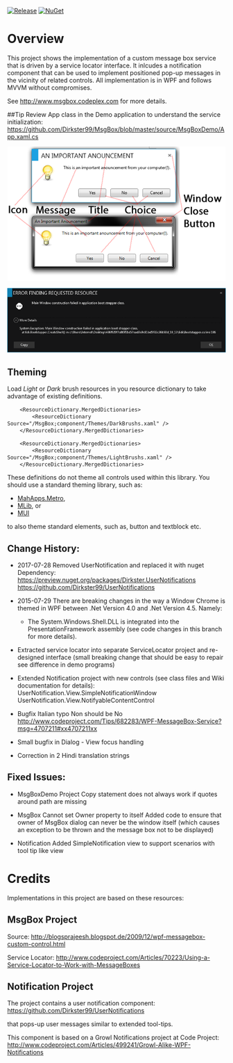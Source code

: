 [![Release](https://img.shields.io/github/release/Dirkster99/MsgBox.svg)](https://github.com/Dirkster99/MsgBox/releases/latest)
[![NuGet](https://img.shields.io/nuget/dt/Dirkster.MsgBox.svg)](http://nuget.org/packages/Dirkster.MsgBox)
# Overview

This project shows the implementation of a custom message box service that is driven by a
service locator interface. It inlcudes a notification component that can be used to implement
positioned pop-up messages in the vicinity of related controls. All implementation is in WPF
and follows MVVM without compromises.

See http://www.msgbox.codeplex.com for more details.

##Tip
Review App class in the Demo application to understand the service initialization:
https://github.com/Dirkster99/MsgBox/blob/master/source/MsgBoxDemo/App.xaml.cs

![Basic Terminilogy Screenshot](https://github.com/Dirkster99/Docu/blob/master/MsgBox/BasicTerminology.png?raw=true)

![Dark Sample Screenshot](https://github.com/Dirkster99/Docu/blob/master/MsgBox/DarkMessageBoxSample.png?raw=true)

## Theming

Load *Light* or *Dark* brush resources in you resource dictionary to take advantage of existing definitions.

```XAML
    <ResourceDictionary.MergedDictionaries>
        <ResourceDictionary Source="/MsgBox;component/Themes/DarkBrushs.xaml" />
    </ResourceDictionary.MergedDictionaries>
```

```XAML
    <ResourceDictionary.MergedDictionaries>
        <ResourceDictionary Source="/MsgBox;component/Themes/LightBrushs.xaml" />
    </ResourceDictionary.MergedDictionaries>
```

These definitions do not theme all controls used within this library. You should use a standard theming library, such as:
- [MahApps.Metro](https://github.com/MahApps/MahApps.Metro),
- [MLib](https://github.com/Dirkster99/MLib), or
- [MUI](https://github.com/firstfloorsoftware/mui)

to also theme standard elements, such as, button and textblock etc.

## Change History:

- 2017-07-28
  Removed UserNotification and replaced it with nuget Dependency:
  https://preview.nuget.org/packages/Dirkster.UserNotifications
  https://github.com/Dirkster99/UserNotifications

- 2015-07-29
  There are breaking changes in the way a Window Chrome is themed in WPF between .Net Version 4.0
  and .Net Version 4.5. Namely:
  - The System.Windows.Shell.DLL is integrated into the PresentationFramework assembly
    (see code changes in this branch for more details).

- Extracted service locator into separate ServiceLocator project and re-designed interface
  (small breaking change that should be easy to repair see difference in demo programs)

- Extended Notification project with new controls (see class files and Wiki documentation for details):
  UserNotification.View.SimpleNotificationWindow
  UserNotification.View.NotifyableContentControl

- Bugfix Italian typo Non should be No
  http://www.codeproject.com/Tips/682283/WPF-MessageBox-Service?msg=4707211#xx4707211xx

- Small bugfix in Dialog - View focus handling

- Correction in 2 Hindi translation strings

## Fixed Issues:

- MsgBoxDemo Project
  Copy statement does not always work if quotes around path are missing

- MsgBox
  Cannot set Owner property to itself
  Added code to ensure that owner of MsgBox dialog can never be the window itself
  (which causes an exception to be thrown and the message box not to be displayed)

- Notification
  Added SimpleNotification view to support scenarios with tool tip like view

# Credits

Implementations in this project are based on these resources:

## MsgBox Project
Source:
http://blogsprajeesh.blogspot.de/2009/12/wpf-messagebox-custom-control.html

Service Locator:
http://www.codeproject.com/Articles/70223/Using-a-Service-Locator-to-Work-with-MessageBoxes

## Notification Project

The project contains a user notification component:
https://github.com/Dirkster99/UserNotifications

that pops-up user messages similar to extended tool-tips.

This component is based on a Growl Notifications project at Code Project:
http://www.codeproject.com/Articles/499241/Growl-Alike-WPF-Notifications
